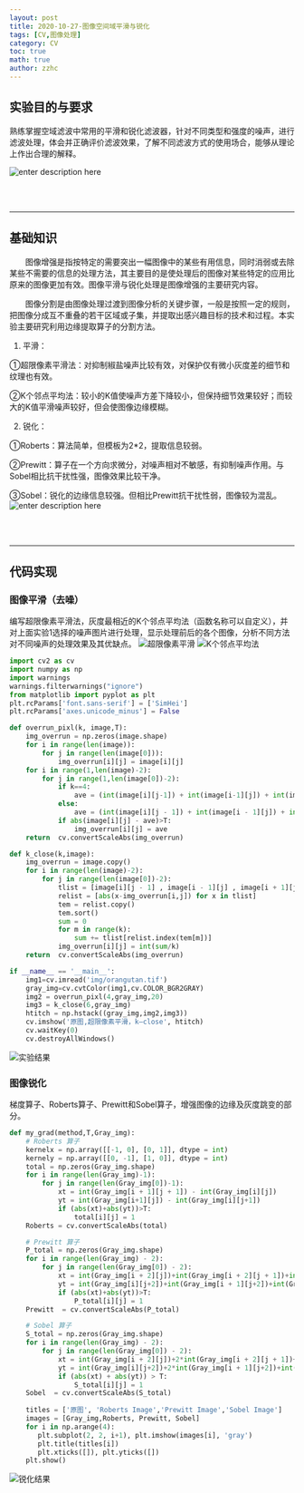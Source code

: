 ```yaml
---
layout: post
title: 2020-10-27-图像空间域平滑与锐化
tags: [CV,图像处理]
category: CV
toc: true
math: true
author: zzhc
---
```


## 实验目的与要求

熟练掌握空域滤波中常用的平滑和锐化滤波器，针对不同类型和强度的噪声，进行滤波处理，体会并正确评价滤波效果，了解不同滤波方式的使用场合，能够从理论上作出合理的解释。

![enter description here](http://img.zzhc321.xyz/blog/1650349468503.png)



<br>
<br>

***


## 基础知识

&emsp;&emsp;图像增强是指按特定的需要突出一幅图像中的某些有用信息，同时消弱或去除某些不需要的信息的处理方法，其主要目的是使处理后的图像对某些特定的应用比原来的图像更加有效。图像平滑与锐化处理是图像增强的主要研究内容。

&emsp;&emsp;图像分割是由图像处理过渡到图像分析的关键步骤，一般是按照一定的规则，把图像分成互不重叠的若干区域或子集，并提取出感兴趣目标的技术和过程。本实验主要研究利用边缘提取算子的分割方法。




1. 平滑：

①超限像素平滑法：对抑制椒盐噪声比较有效，对保护仅有微小灰度差的细节和纹理也有效。

②K个邻点平均法：较小的K值使噪声方差下降较小，但保持细节效果较好；而较大的K值平滑噪声较好，但会使图像边缘模糊。

2. 锐化：

①Roberts：算法简单，但模板为2*2，提取信息较弱。

②Prewitt：算子在一个方向求微分，对噪声相对不敏感，有抑制噪声作用。与Sobel相比抗干扰性强，图像效果比较干净。

③Sobel：锐化的边缘信息较强。但相比Prewitt抗干扰性弱，图像较为混乱。
![enter description here](http://img.zzhc321.xyz/blog/1650350206931.png)










<br>
<br>

***

## 代码实现

### 图像平滑（去噪）

编写超限像素平滑法，灰度最相近的K个邻点平均法（函数名称可以自定义），并对上面实验1选择的噪声图片进行处理，显示处理前后的各个图像，分析不同方法对不同噪声的处理效果及其优缺点。
![超限像素平滑](http://img.zzhc321.xyz/blog/1650349725995.png)
![K个邻点平均法](http://img.zzhc321.xyz/blog/1650349879401.png)

```python
import cv2 as cv
import numpy as np
import warnings
warnings.filterwarnings("ignore")
from matplotlib import pyplot as plt
plt.rcParams['font.sans-serif'] = ['SimHei']
plt.rcParams['axes.unicode_minus'] = False

def overrun_pixl(k, image,T):
    img_overrun = np.zeros(image.shape)
    for i in range(len(image)):
        for j in range(len(image[0])):
            img_overrun[i][j] = image[i][j]
    for i in range(1,len(image)-2):
        for j in range(1,len(image[0])-2):
            if k==4:
                ave = (int(image[i][j-1]) + int(image[i-1][j]) + int(image[i+1][j]) + int(image[i][j+1]))/4
            else:
                ave = (int(image[i][j - 1]) + int(image[i - 1][j]) + int(image[i + 1][j] )+ int(image[i][j + 1]) + int(image[i-1][j - 1]) + int(image[i - 1][j+1]) + int(image[i + 1][j-1]) + int(image[i+1][j + 1])) / 8
            if abs(image[i][j] - ave)>T:
                img_overrun[i][j] = ave
    return  cv.convertScaleAbs(img_overrun)

def k_close(k,image):
    img_overrun = image.copy()
    for i in range(len(image)-2):
        for j in range(len(image[0])-2):
            tlist = [image[i][j - 1] , image[i - 1][j] , image[i + 1][j] , image[i][j + 1] , image[i-1][j - 1] , image[i - 1][j+1] , image[i + 1][j-1] , image[i+1][j + 1]]
            relist = [abs(x-img_overrun[i,j]) for x in tlist]
            tem = relist.copy()
            tem.sort()
            sum = 0
            for m in range(k):
                sum += tlist[relist.index(tem[m])]
            img_overrun[i][j] = int(sum/k)
    return  cv.convertScaleAbs(img_overrun)

if __name__ == '__main__':
    img1=cv.imread('img/orangutan.tif')
    gray_img=cv.cvtColor(img1,cv.COLOR_BGR2GRAY)
    img2 = overrun_pixl(4,gray_img,20)
    img3 = k_close(6,gray_img)
    htitch = np.hstack((gray_img,img2,img3))
    cv.imshow('原图,超限像素平滑，k—close', htitch)
    cv.waitKey(0)
    cv.destroyAllWindows()
```

![实验结果](http://img.zzhc321.xyz/blog/1650349909341.png)


### 图像锐化
梯度算子、Roberts算子、Prewitt和Sobel算子，增强图像的边缘及灰度跳变的部分。

```python
def my_grad(method,T,Gray_img):
    # Roberts 算子
    kernelx = np.array([[-1, 0], [0, 1]], dtype = int)
    kernely = np.array([[0, -1], [1, 0]], dtype = int)
    total = np.zeros(Gray_img.shape)
    for i in range(len(Gray_img)-1):
        for j in range(len(Gray_img[0])-1):
            xt = int(Gray_img[i + 1][j + 1]) - int(Gray_img[i][j])
            yt = int(Gray_img[i+1][j]) - int(Gray_img[i][j+1])
            if (abs(xt)+abs(yt))>T:
                total[i][j] = 1
    Roberts = cv.convertScaleAbs(total)

    # Prewitt 算子
    P_total = np.zeros(Gray_img.shape)
    for i in range(len(Gray_img) - 2):
        for j in range(len(Gray_img[0]) - 2):
            xt = int(Gray_img[i + 2][j])+int(Gray_img[i + 2][j + 1])+int(Gray_img[i + 2][j + 2]) - int(Gray_img[i][j])- int(Gray_img[i][j+1])- int(Gray_img[i][j+2])
            yt = int(Gray_img[i][j+2])+int(Gray_img[i + 1][j+2])+int(Gray_img[i + 2][j+2]) - int(Gray_img[i][j])- int(Gray_img[i+1][j])- int(Gray_img[i+1][j])
            if (abs(xt)+abs(yt))>T:
                P_total[i][j] = 1
    Prewitt  = cv.convertScaleAbs(P_total)

    # Sobel 算子
    S_total = np.zeros(Gray_img.shape)
    for i in range(len(Gray_img) - 2):
        for j in range(len(Gray_img[0]) - 2):
            xt = int(Gray_img[i + 2][j])+2*int(Gray_img[i + 2][j + 1])+int(Gray_img[i + 2][j + 2]) - int(Gray_img[i][j])- 2*int(Gray_img[i][j+1])- int(Gray_img[i][j+2])
            yt = int(Gray_img[i][j+2])+2*int(Gray_img[i + 1][j+2])+int(Gray_img[i + 2][j+2]) - int(Gray_img[i][j])- 2*int(Gray_img[i+1][j])- int(Gray_img[i+1][j])
            if (abs(xt) + abs(yt)) > T:
                S_total[i][j] = 1
    Sobel  = cv.convertScaleAbs(S_total)
    
    titles = ['原图', 'Roberts Image','Prewitt Image','Sobel Image']
    images = [Gray_img,Roberts, Prewitt, Sobel]
    for i in np.arange(4):
       plt.subplot(2, 2, i+1), plt.imshow(images[i], 'gray')
       plt.title(titles[i])
       plt.xticks([]), plt.yticks([])
    plt.show()
```

![锐化结果](http://img.zzhc321.xyz/blog/1650349988670.png)